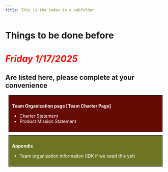 ```yaml
---
title: This is the index to a subfolder
---
```


# Things to be done before

# <span style="color: red">*Friday 1/17/2025*</span>

## Are listed here, please complete at your convenience

<div style="border: 1px solid black; padding: 10px; margin: 10px; background-color:rgb(102, 10, 4);">
<span style = "color : white;">

**Team Organization page [Team Charter Page]**
- Charter Statement 
- Product Mission Statement
  
</span>
</div>

<div style="border: 1px solid black; padding: 10px; margin: 10px; background-color:rgb(109, 117, 36);">
<span style = "color : white;">

**Appendix** 
- Team organization information (IDK if we need this yet)
  
</span>
</div>



